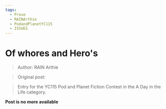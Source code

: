 ```yaml
---
tags:
  - Prose
  - RAINArthie
  - PodandPlanetYC115
  - ISSUES
---
```


# Of whores and Hero's

> Author: RAIN Arthie

> Original post:

> Entry for the YC115 Pod and Planet Fiction Contest in the A Day in the Life category.


**Post is no more available**